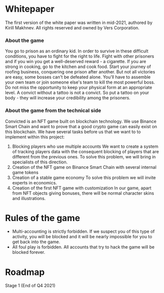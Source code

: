 # Whitepaper

The first version of the white paper was written in mid-2021, authored by Kirill Makhnev. All rights reserved and owned by Vers Corporation.

### About the game
You go to prison as an ordinary kid. In order to survive in these difficult conditions, you have to fight for the right to life. Fight with other prisoners and if you win you get a well-deserved reward - a cigarette. If you are strong in cooking, go to the kitchen and cook food. Start your journey of roofing business, conquering one prison after another.
But not all victories are easy, some bosses can't be defeated alone. You'll have to assemble your own team or join someone else's team to kill the most powerful boss. Do not miss the opportunity to keep your physical form at an appropriate level. A convict without a tattoo is not a convict. So put a tattoo on your body - they will increase your credibility among the prisoners.

### Аbout the game from the technical side
Convicted is an NFT game built on blockchain technology. We use Binance Smart Chain and want to prove that a good crypto game can easily exist on this blockchain.
We have several tasks before us that we want to to implement within this project:
1. Blocking players who use multiple accounts 
We want to create a system of tracking players data with the consequent blocking of players that are different from the previous ones. To solve this problem, we will bring in specialists of this direction.
2. Creation of the NFT game on Binance Smart Chain with several internal game tokens
3. Creation of a stable game economy 
To solve this problem we will invite experts in economics.
4. Creation of the first NFT game with customization 
In our game, apart from NFT objects giving bonuses, there will be normal character skins and illustrations.

# Rules of the game

- Multi-accounting is strictly forbidden. If we suspect you of this type of activity, you will be blocked and it will be nearly impossible for you to get back into the game. 
- All foul play is forbidden. All accounts that try to hack the game will be blocked forever.

# Roadmap
Stage 1 (End of Q4 2021)
